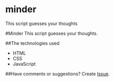 minder
======

This script guesses your thoughts

#Minder
This script guesses your thoughts.

##The technologies used
* HTML
* CSS
* JavaScript

##Have comments or suggestions?
Create [Issue](https://github.com/Nytla/Universal-PHP-Classes/issues).
